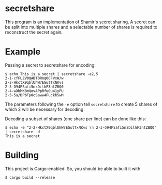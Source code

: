 # secretshare

This program is an implementation of Shamir's secret sharing.
A secret can be split into multiple shares and a selectable number of shares is required to reconstruct the secret again.

# Example

Passing a secret to secretshare for encoding:

```
$ echo This is a secret | secretshare -e2,5
2-1-cfFLZV0QABT0RmqOCFVxW/w
2-2-HkctX9qblUhW7EGutTxNKvs
2-3-O94PSafi5nzDilhF3htZBQ0
2-4-wDbhK8mQovAPpRfu0u41yPU
2-5-5a/DPbTp0cSaww4Fuckh5wM
```

The parameters following the `-e` option tell `secretshare` to create 5 shares of which 2 will be necessary for decoding.

Decoding a subset of shares (one share per line) can be done like this:

```
$ echo -e "2-2-HkctX9qblUhW7EGutTxNKvs \n 2-3-O94PSafi5nzDilhF3htZBQ0" | secretshare -d
This is a secret
```

# Building

This project is Cargo-enabled. So, you should be able to built it with

```
$ cargo build --release
```

